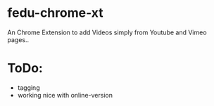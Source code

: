 fedu-chrome-xt
==============

An Chrome Extension to add Videos simply from Youtube and Vimeo pages..

ToDo:
==============
- tagging
- working nice with online-version
